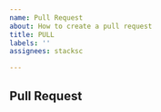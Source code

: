 ```yaml
---
name: Pull Request
about: How to create a pull request
title: PULL
labels: ''
assignees: stacksc

---
```


## Pull Request
